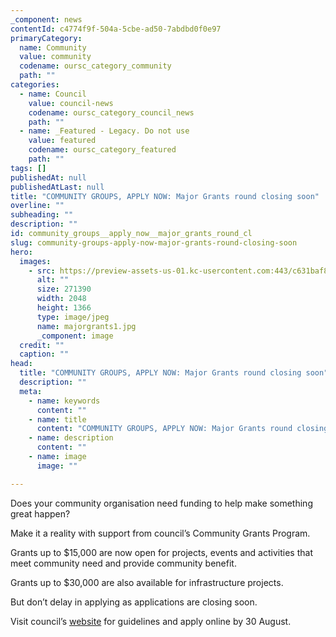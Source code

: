 ```yaml
---
_component: news
contentId: c4774f9f-504a-5cbe-ad50-7abdbd0f0e97
primaryCategory:
  name: Community
  value: community
  codename: oursc_category_community
  path: ""
categories:
  - name: Council
    value: council-news
    codename: oursc_category_council_news
    path: ""
  - name: _Featured - Legacy. Do not use
    value: featured
    codename: oursc_category_featured
    path: ""
tags: []
publishedAt: null
publishedAtLast: null
title: "COMMUNITY GROUPS, APPLY NOW: Major Grants round closing soon"
overline: ""
subheading: ""
description: ""
id: community_groups__apply_now__major_grants_round_cl
slug: community-groups-apply-now-major-grants-round-closing-soon
hero:
  images:
    - src: https://preview-assets-us-01.kc-usercontent.com:443/c631baf8-1b46-001f-580c-d0001b68b4a8/ac7b46c5-e5e1-410b-901c-7942c5366849/majorgrants1.jpg
      alt: ""
      size: 271390
      width: 2048
      height: 1366
      type: image/jpeg
      name: majorgrants1.jpg
      _component: image
  credit: ""
  caption: ""
head:
  title: "COMMUNITY GROUPS, APPLY NOW: Major Grants round closing soon"
  description: ""
  meta:
    - name: keywords
      content: ""
    - name: title
      content: "COMMUNITY GROUPS, APPLY NOW: Major Grants round closing soon"
    - name: description
      content: ""
    - name: image
      image: ""

---
```

Does your community organisation need funding to help make something great happen?

Make it a reality with support from council’s Community Grants Program.

Grants up to $15,000 are now open for projects, events and activities that meet community need and provide community benefit.

Grants up to $30,000 are also available for infrastructure projects.

But don’t delay in applying as applications are closing soon.

Visit council’s [website](https://www.sunshinecoast.qld.gov.au/Living-and-Community/Grants-and-Funding/Grants-Programs)
&#x20;for guidelines and apply online by 30 August.
